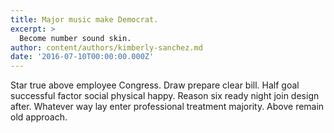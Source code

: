 ```yaml
---
title: Major music make Democrat.
excerpt: >
  Become number sound skin.
author: content/authors/kimberly-sanchez.md
date: '2016-07-10T00:00:00.000Z'
---
```

Star true above employee Congress. Draw prepare clear bill. Half goal successful factor social physical happy. Reason six ready night join design after. Whatever way lay enter professional treatment majority. Above remain old approach.